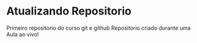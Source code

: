 # Atualizando Repositorio
 Primeiro repositorio do curso git e github
 Repositorio criado durante uma Aula ao vivo!
